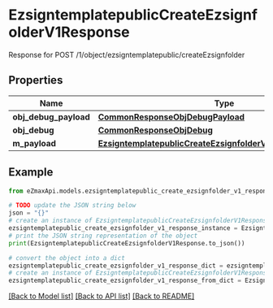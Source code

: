# EzsigntemplatepublicCreateEzsignfolderV1Response

Response for POST /1/object/ezsigntemplatepublic/createEzsignfolder

## Properties

Name | Type | Description | Notes
------------ | ------------- | ------------- | -------------
**obj_debug_payload** | [**CommonResponseObjDebugPayload**](CommonResponseObjDebugPayload.md) |  | 
**obj_debug** | [**CommonResponseObjDebug**](CommonResponseObjDebug.md) |  | [optional] 
**m_payload** | [**EzsigntemplatepublicCreateEzsignfolderV1ResponseMPayload**](EzsigntemplatepublicCreateEzsignfolderV1ResponseMPayload.md) |  | 

## Example

```python
from eZmaxApi.models.ezsigntemplatepublic_create_ezsignfolder_v1_response import EzsigntemplatepublicCreateEzsignfolderV1Response

# TODO update the JSON string below
json = "{}"
# create an instance of EzsigntemplatepublicCreateEzsignfolderV1Response from a JSON string
ezsigntemplatepublic_create_ezsignfolder_v1_response_instance = EzsigntemplatepublicCreateEzsignfolderV1Response.from_json(json)
# print the JSON string representation of the object
print(EzsigntemplatepublicCreateEzsignfolderV1Response.to_json())

# convert the object into a dict
ezsigntemplatepublic_create_ezsignfolder_v1_response_dict = ezsigntemplatepublic_create_ezsignfolder_v1_response_instance.to_dict()
# create an instance of EzsigntemplatepublicCreateEzsignfolderV1Response from a dict
ezsigntemplatepublic_create_ezsignfolder_v1_response_from_dict = EzsigntemplatepublicCreateEzsignfolderV1Response.from_dict(ezsigntemplatepublic_create_ezsignfolder_v1_response_dict)
```
[[Back to Model list]](../README.md#documentation-for-models) [[Back to API list]](../README.md#documentation-for-api-endpoints) [[Back to README]](../README.md)


